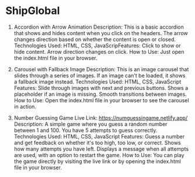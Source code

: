 # ShipGlobal

1. Accordion with Arrow Animation
Description: This is a basic accordion that shows and hides content when you click on the headers. The arrow changes direction based on whether the content is 
open or closed.
Technologies Used: HTML, CSS, JavaScripFeatures:
Click to show or hide content.
Arrow direction changes on click.
How to Use:
Just open the index.html file in your browser.


3. Carousel with Fallback Image
Description: This is an image carousel that slides through a series of images. If an image can't be loaded, it shows a fallback image instead.
Technologies Used: HTML, CSS, JavaScript
Features:
Slide through images with next and previous buttons.
Shows a placeholder if an image is missing.
Smooth transitions between images.
How to Use:
Open the index.html file in your browser to see the carousel in action.


4. Number Guessing Game
Live Link: https://numguessingame.netlify.app/
Description: A simple game where you guess a random number between 1 and 100. You have 5 attempts to guess correctly.
Technologies Used: HTML, CSS, JavaScript
Features:
Guess a number and get feedback on whether it's too high, too low, or correct.
Shows how many attempts you have left.
Displays a message when all attempts are used, with an option to restart the game.
How to Use:
You can play the game directly by visiting the live link or by opening the index.html file in your browser.
